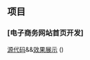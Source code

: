 ## 项目

### [电子商务网站首页开发]

[源代码](https://github.com/jiangnanbei/projects/blob/master/%E7%94%B5%E5%AD%90%E5%95%86%E5%8A%A1%E7%BD%91%E7%AB%99%E9%A6%96%E9%A1%B5%E5%BC%80%E5%8F%91/README.md)&&[效果展示]()
()
